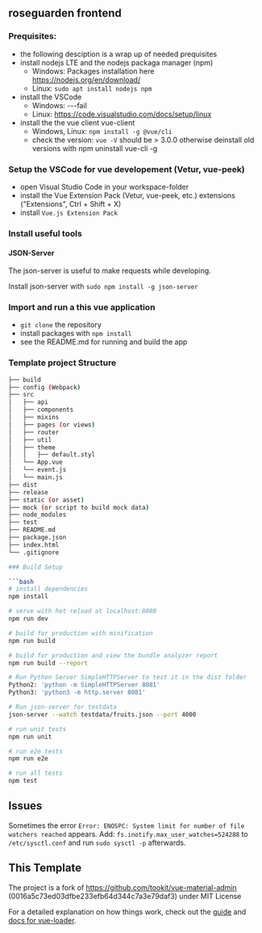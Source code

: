 ## roseguarden frontend

### Prequisites:
- the following desciption is a wrap up of needed prequisites
- install nodejs LTE and the nodejs packaga manager (npm)
   - Windows: Packages installation here https://nodejs.org/en/download/
   - Linux: `sudo apt install nodejs npm`
- install the VSCode
   - Windows: ---fail
   - Linux: https://code.visualstudio.com/docs/setup/linux
- install the the vue client vue-client
   - Windows, Linux: `npm install -g @vue/cli`
   - check the version: `vue -V` should be > 3.0.0 otherwise deinstall old versions with npm uninstall vue-cli -g

### Setup the VSCode for vue developement (Vetur, vue-peek)

- open Visual Studio Code in your workspace-folder
- install the Vue Extension Pack (Vetur, vue-peek, etc.) extensions ("Extensions", Ctrl + Shift + X)
- install `Vue.js Extension Pack`

### Install useful tools 

#### JSON-Server

The json-server is useful to make requests while developing.

Install json-server with `sudo npm install -g json-server`

### Import and run a this vue application

- `git clone` the repository
- install packages with `npm install`
- see the README.md for running and build the app


### Template project Structure
```bash
├── build
├── config (Webpack)
├── src
│   ├── api
│   ├── components
│   ├── mixins
│   ├── pages (or views)
│   ├── router
│   ├── util
│   ├── theme
│   │   ├── default.styl
│   └── App.vue
│   └── event.js
│   └── main.js
├── dist
├── release
├── static (or asset)
├── mock (or script to build mock data)
├── node_modules
├── test
├── README.md
├── package.json
├── index.html
└── .gitignore

### Build Setup

```bash
# install dependencies
npm install

# serve with hot reload at localhost:8080
npm run dev

# build for production with minification
npm run build

# build for production and view the bundle analyzer report
npm run build --report

# Run Python Server SimpleHTTPServer to test it in the dist folder
Python2: 'python -m SimpleHTTPServer 8081'
Python3: 'python3 -m http.server 8081'

# Run json-server for testdata
json-server --watch testdata/fruits.json --port 4000

# run unit tests
npm run unit

# run e2e tests
npm run e2e

# run all tests
npm test
```

## Issues 

Sometimes the error `Error: ENOSPC: System limit for number of file watchers reached` appears.
Add: `fs.inotify.max_user_watches=524288` to `/etc/sysctl.conf` and run `sudo sysctl -p` afterwards.


## This Template

The project is a fork of https://github.com/tookit/vue-material-admin (0016a5c73ed03dfbe233efb64d344c7a3e79daf3) under MIT License

For a detailed explanation on how things work, check out the [guide](http://vuejs-templates.github.io/webpack/) and [docs for vue-loader](http://vuejs.github.io/vue-loader).
